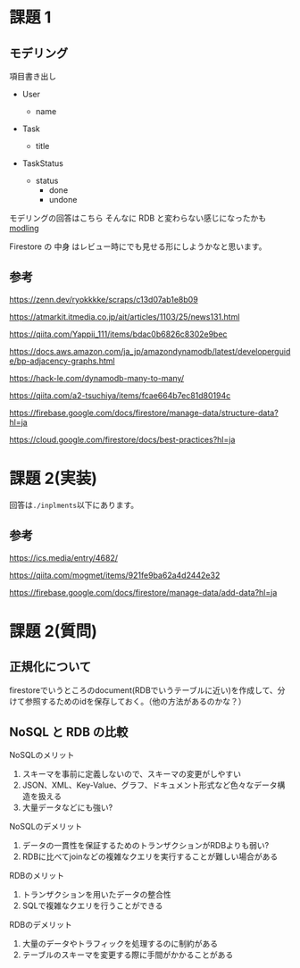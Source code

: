 # 課題 1

## モデリング

項目書き出し

- User

  - name

- Task

  - title

- TaskStatus
  - status
    - done
    - undone

モデリングの回答はこちら
そんなに RDB と変わらない感じになったかも
[modling](./modeling.png)

Firestore の 中身 はレビュー時にでも見せる形にしようかなと思います。

## 参考

https://zenn.dev/ryokkkke/scraps/c13d07ab1e8b09

https://atmarkit.itmedia.co.jp/ait/articles/1103/25/news131.html

https://qiita.com/Yappii_111/items/bdac0b6826c8302e9bec

https://docs.aws.amazon.com/ja_jp/amazondynamodb/latest/developerguide/bp-adjacency-graphs.html

https://hack-le.com/dynamodb-many-to-many/

https://qiita.com/a2-tsuchiya/items/fcae664b7ec81d80194c

https://firebase.google.com/docs/firestore/manage-data/structure-data?hl=ja

https://cloud.google.com/firestore/docs/best-practices?hl=ja

# 課題 2(実装)

回答は`./inplments`以下にあります。

## 参考

https://ics.media/entry/4682/

https://qiita.com/mogmet/items/921fe9ba62a4d2442e32

https://firebase.google.com/docs/firestore/manage-data/add-data?hl=ja

# 課題 2(質問)

## 正規化について

firestoreでいうところのdocument(RDBでいうテーブルに近い)を作成して、分けて参照するためのidを保存しておく。（他の方法があるのかな？）

## NoSQL と RDB の比較

NoSQLのメリット
1. スキーマを事前に定義しないので、スキーマの変更がしやすい
2. JSON、XML、Key-Value、グラフ、ドキュメント形式など色々なデータ構造を扱える
3. 大量データなどにも強い?

NoSQLのデメリット
1. データの一貫性を保証するためのトランザクションがRDBよりも弱い?
2. RDBに比べてjoinなどの複雑なクエリを実行することが難しい場合がある

RDBのメリット
1. トランザクションを用いたデータの整合性
2. SQLで複雑なクエリを行うことができる

RDBのデメリット
1. 大量のデータやトラフィックを処理するのに制約がある
2. テーブルのスキーマを変更する際に手間がかかることがある